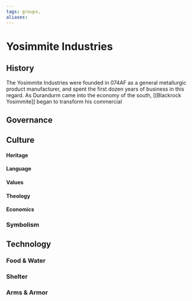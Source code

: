 ```yaml
---
tags: groups, 
aliases:
---
```


# Yosimmite Industries
## History
The Yosimmite Industries were founded in 074AF as a general metallurgic product manufacturer, and spent the first dozen years of business in this regard. As Durandurm came into the economy of the south, [[Blackrock Yosimmite]] began to transform his commercial

## Governance
## Culture
#### Heritage
#### Language
#### Values
#### Theology
#### Economics
### Symbolism
## Technology
### Food & Water
### Shelter
### Arms & Armor